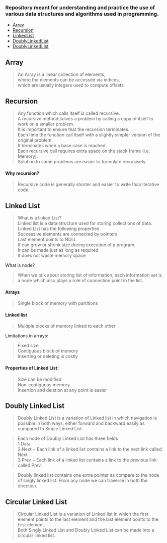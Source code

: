 
### Repository meant for understanding and practice the use of various data structures and algorithms used in programming.

- [Array](#array)
- [Recursion](#recursion)
- [LinkedList](#linkedlist)
- [DoublyLinkedList](#DoublyLinkedList)
- [DoublyLinkedList](#DoublyLinkedList)


## Array
> An Array is a linear collection of elements,  
where the elements can be accessed via indices,  
which are usually integers used to compute offsets





## Recursion
> Any function which calls itself is called recursive.<br>
 A recursive method solves a problem by calling a copy of itself to work on a smaller problem.<br>
 It is important to ensure that the recursion terminates.<br>
 Each time the function call itself with a slightly simpler version of the original problem.<br>
 It terminates when a base case is reached.<br>
 Each recursive call requires extra space on the stack frame (i.e. Memory).<br>
 Solution to some problems are easier to formulate recursively.<br>

#### Why recursion?
>  Recursive code is generally shorter and easier to write than iterative code. <br>


## Linked List
> What is a linked List? <br>
> Linked list is a data structure used for storing collections of data. <br>
> Linked List has the following properties <br>
>  Successive elements are connected by pointers <br>
>  Last element points to NULL <br>
> It can grow or shrink size during execution of a program <br>
>  It can be made just as long as required <br>
> It does not waste memory space <br>



What is node? <br>
> When we talk about storing list of information, each information set is a node which also plays a role of connection point in the list. <br>





#### Arrays <br>
> Single block of memory with partitions <br>


#### Linked list <br>
> Multiple blocks of memory linked to each other <br>




Limitations in arrays: <br>

 > Fixed size <br>
> Contiguous block of memory <br>
> Inserting or deleting is costly <br>




#### Properties of Linked List: <br>
> Size can be modified <br>
>Non-contiguous memory <br>
> Insertion and deletion at any point is easier <br>

## Doubly Linked List
> Doubly Linked List is a variation of Linked list in which navigation is possible in both ways,
either forward and backward easily as compared to Single Linked List  <br>

> Each node of Doubly Linked List has three fields  <br>
> 1.Data <br>
> 2.Next − Each link of a linked list contains a link to the next link called Next. <br>
> 3.Prev − Each link of a linked list contains a link to the previous link called Prev. <br>

> Doubly linked list contains one extra pointer as compare to the node of singly linked list. From any node we can traverse in both the direction. <br>


## Circular Linked List
> Circular Linked List is a variation of Linked list in which the first element points to the last element  and  the  last  element  points  to  the  first  element. <br>
>  Both  Singly  Linked  List  and Doubly Linked List can be made into a circular linked list. <br>





